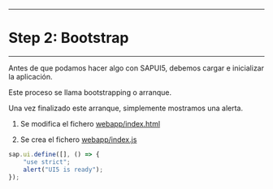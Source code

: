 ******************
# Step 2: Bootstrap
******************

Antes de que podamos hacer algo con SAPUI5, debemos cargar e inicializar la aplicación.


Este proceso se llama bootstrapping o arranque.


Una vez finalizado este arranque, simplemente mostramos una alerta.

1. Se modifica el fichero [webapp/index.html](webapp/index.html)

2. Se crea el fichero [webapp/index.js](webapp/index.js)

``` js
sap.ui.define([], () => {
    "use strict";
    alert("UI5 is ready");
});
```